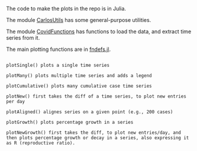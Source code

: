 The code to make the plots in the repo is in Julia.

The module [CarlosUtils](./CarlosUtils/src/CarlosUtils.jl) has some general-purpose utilities.

The module [CovidFunctions](./CovidFunctions/src/CovidFunctions.jl) has functions to load the data, and extract time series from it.

The main plotting functions are in [fndefs.jl](./fndefs.jl).

<code>
plotSingle() plots a single time series
</code>

<code>
plotMany() plots multiple time series and adds a legend
</code>

<code>
plotCumulative() plots many cumulative case time series
</code>

<code>
plotNew() first takes the diff of a time series, to plot new entries per day
</code>

<code>
plotAligned() alignes series on a given point (e.g., 200 cases)
</code>

<code>
plotGrowth() plots percentage growth in a series
</code>

<code>
plotNewGrowth() first takes the diff, to plot new entries/day, and then plots percentage growth or decay in a series, also expressing it as R (reproductive ratio).
</code>


